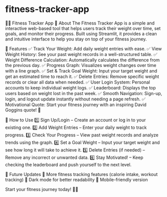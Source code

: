 # fitness-tracker-app
🏋️‍♂️ Fitness Tracker App
📌 About
The Fitness Tracker App is a simple and interactive web-based tool that helps users track their weight over time, set goals, and monitor their progress. Built using Streamlit, it provides a clean and intuitive interface to help you stay on top of your fitness journey.

🚀 Features
✅ Track Your Weight: Add daily weight entries with ease.
✅ View Weight History: See your past weight records in a well-structured table.
✅ Weight Difference Calculation: Automatically calculates the difference from the previous day.
✅ Progress Graph: Visualizes weight changes over time with a line graph.
✅ Set & Track Goal Weight: Input your target weight and get an estimated time to reach it.
✅ Delete Entries: Remove specific weight records or clear all data when needed.
✅ User Login System: Personal accounts to keep individual weight logs.
✅ Leaderboard: Displays the top users based on weight lost in the past week.
✅ Smooth Navigation: Sign-up, login, and logout update instantly without needing a page refresh.
✅ Motivational Quote: Start your fitness journey with an inspiring David Goggins quote! 💪

🔧 How to Use
1️⃣ Sign Up/Login – Create an account or log in to your existing one.
2️⃣ Add Weight Entries – Enter your daily weight to track progress.
3️⃣ Check Your Progress – View past weight records and analyze trends using the graph.
4️⃣ Set a Goal Weight – Input your target weight and see how long it will take to achieve it.
5️⃣ Delete Entries (if needed) – Remove any incorrect or unwanted data.
6️⃣ Stay Motivated! – Keep checking the leaderboard and push yourself to the next level.

🎯 Future Updates
🔹 More fitness tracking features (calorie intake, workout tracking)
🔹 Dark mode for better readability
🔹 Mobile-friendly version

Start your fitness journey today! 🚀🔥
